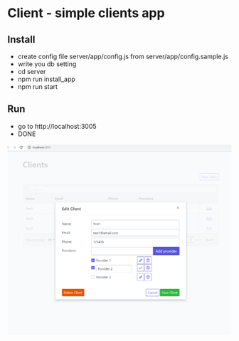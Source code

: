 # Client - simple clients app

## Install
* create config file server/app/config.js from server/app/config.sample.js
* write you db setting
* cd server
* npm run install_app
* npm run start

## Run
* go to http://localhost:3005
* DONE


![Image of Scr](https://raw.githubusercontent.com/elexfreeman/nu_test/master/frontend/scr.png)

